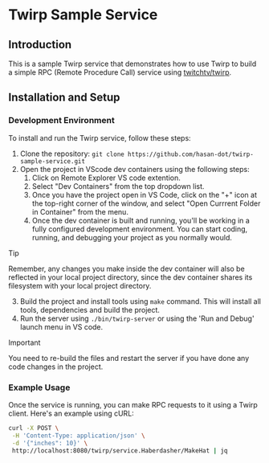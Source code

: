 # Twirp Sample Service

## Introduction

This is a sample Twirp service that demonstrates how to use Twirp to build a simple RPC (Remote Procedure Call) service using [twitchtv/twirp](https://github.com/twitchtv/twirp).

## Installation and Setup

### Development Environment


To install and run the Twirp service, follow these steps:

1. Clone the repository: `git clone https://github.com/hasan-dot/twirp-sample-service.git`
2. Open the project in VScode dev containers using the following steps:
   1. Click on Remote Explorer VS code extention.
   2. Select "Dev Containers" from the top dropdown list.
   3. Once you have the project open in VS Code, click on the "+" icon at the top-right corner of the window, and select "Open Currrent Folder in Container" from the menu.
   4. Once the dev container is built and running, you'll be working in a fully configured development environment. You can start coding, running, and debugging your project as you normally would.
> [!TIP]
> Remember, any changes you make inside the dev container will also be reflected in your local project directory, since the dev container shares its filesystem with your local project directory.
3. Build the project and install tools using `make` command. This will install all tools, dependencies and build the project.
4. Run the server using `./bin/twirp-server` or using the 'Run and Debug' launch menu in VS code.
> [!IMPORTANT]
> You need to re-build the files and restart the server if you have done any code changes in the project.

### Example Usage

Once the service is running, you can make RPC requests to it using a Twirp client. Here's an example using cURL:

```bash
curl -X POST \
 -H 'Content-Type: application/json' \
 -d '{"inches": 10}' \
 http://localhost:8080/twirp/service.Haberdasher/MakeHat | jq
```
